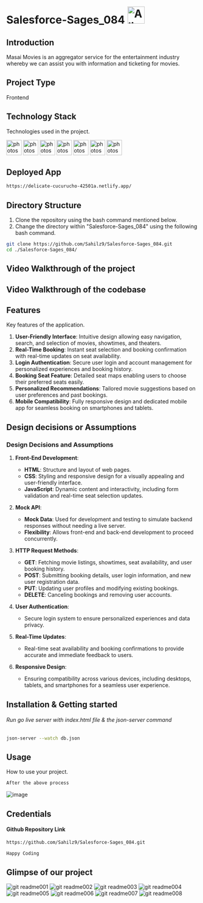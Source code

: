 # Salesforce-Sages_084 <img src="https://raw.githubusercontent.com/Tarikul-Islam-Anik/Telegram-Animated-Emojis/main/Smileys/Alien.webp" alt="Alien" width="45" height="45"/>

## Introduction
Masai Movies is an aggregator service for the entertainment industry whereby we can assist you with information and ticketing for movies.

## Project Type
Frontend 

## Technology Stack
Technologies used in the project.

<img src="https://www.vectorlogo.zone/logos/w3_html5/w3_html5-icon.svg" alt="photoshop" width="40" height="40"/> <img src="https://www.vectorlogo.zone/logos/w3_css/w3_css-icon.svg" alt="photoshop" width="40" height="40"/> <img src="https://upload.vectorlogo.zone/logos/javascript/images/806c2e30-cf85-4b36-81bb-037049603c34.svg" alt="photoshop" width="40" height="40"/>  <img src="https://www.vectorlogo.zone/logos/git-scm/git-scm-icon.svg" alt="photoshop" width="40" height="40"/> <img src="https://www.vectorlogo.zone/logos/github/github-icon.svg" alt="photoshop" width="40" height="40"/> <img src="https://www.vectorlogo.zone/logos/npmjs/npmjs-ar21.svg" alt="photoshop" width="40" height="40"/> <img src="https://www.vectorlogo.zone/logos/json/json-icon.svg" alt="photoshop" width="40" height="40"/> 

## Deployed App 
```bash
https://delicate-cucurucho-42501a.netlify.app/
```

## Directory Structure
1. Clone the repository using the bash command mentioned below.
2. Change the directory within "Salesforce-Sages_084" using the following bash command.

```bash
git clone https://github.com/Sahilz9/Salesforce-Sages_084.git
cd ./Salesforce-Sages_084/
```

## Video Walkthrough of the project


## Video Walkthrough of the codebase


## Features
Key features of the application.

1. **User-Friendly Interface**: Intuitive design allowing easy navigation, search, and selection of movies, showtimes, and theaters.
2. **Real-Time Booking**: Instant seat selection and booking confirmation with real-time updates on seat availability.
3. **Login Authentication**: Secure user login and account management for personalized experiences and booking history.
4. **Booking Seat Feature**: Detailed seat maps enabling users to choose their preferred seats easily.
5. **Personalized Recommendations**: Tailored movie suggestions based on user preferences and past bookings.
6. **Mobile Compatibility**: Fully responsive design and dedicated mobile app for seamless booking on smartphones and tablets.

## Design decisions or Assumptions
### Design Decisions and Assumptions

1. **Front-End Development**:
   - **HTML**: Structure and layout of web pages.
   - **CSS**: Styling and responsive design for a visually appealing and user-friendly interface.
   - **JavaScript**: Dynamic content and interactivity, including form validation and real-time seat selection updates.

2. **Mock API**:
   - **Mock Data**: Used for development and testing to simulate backend responses without needing a live server.
   - **Flexibility**: Allows front-end and back-end development to proceed concurrently.

3. **HTTP Request Methods**:
   - **GET**: Fetching movie listings, showtimes, seat availability, and user booking history.
   - **POST**: Submitting booking details, user login information, and new user registration data.
   - **PUT**: Updating user profiles and modifying existing bookings.
   - **DELETE**: Canceling bookings and removing user accounts.

4. **User Authentication**:
   - Secure login system to ensure personalized experiences and data privacy.

5. **Real-Time Updates**:
   - Real-time seat availability and booking confirmations to provide accurate and immediate feedback to users.

6. **Responsive Design**:
   - Ensuring compatibility across various devices, including desktops, tablets, and smartphones for a seamless user experience.

## Installation & Getting started
###### Run go live server with index.html file & the json-server command
```bash
json-server --watch db.json
```

## Usage
How to use your project.

```bash
After the above process
```
![image](https://github.com/Sahilz9/Construct-week-b35/assets/103746983/b7f207b3-9089-4da4-a459-a2c58de141fb)


## Credentials

#### Github Repository Link
```bash
https://github.com/Sahilz9/Salesforce-Sages_084.git
```
```bash
Happy Coding
```

## Glimpse of our project
![git readme001](https://github.com/Sahilz9/Salesforce-Sages_084/assets/103746983/a652197f-1ca1-4fc5-be25-6a8ff7e09b70)
![git readme002](https://github.com/Sahilz9/Salesforce-Sages_084/assets/103746983/c4fae657-fb8a-4054-b756-34d879a50f42)
![git readme003](https://github.com/Sahilz9/Salesforce-Sages_084/assets/103746983/64fde13a-1fb3-43c4-95bd-9389bd860d56)
![git readme004](https://github.com/Sahilz9/Salesforce-Sages_084/assets/103746983/6368514e-1b4d-4e65-844e-933fb11e7269)
![git readme005](https://github.com/Sahilz9/Salesforce-Sages_084/assets/103746983/876d9420-3144-4588-b0aa-1d1e77f016a3)
![git readme006](https://github.com/Sahilz9/Salesforce-Sages_084/assets/103746983/541bb747-7f98-4056-9671-53d96722b10a)
![git readme007](https://github.com/Sahilz9/Salesforce-Sages_084/assets/103746983/1e039cca-8703-4a2b-a555-4b3df50c6706)
![git readme008](https://github.com/Sahilz9/Salesforce-Sages_084/assets/103746983/1708718f-075a-4cbc-bfc0-6388e6d8addb)












